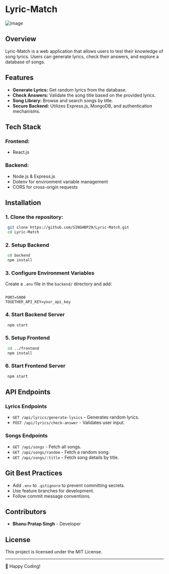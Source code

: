 # Lyric-Match
![image](https://github.com/user-attachments/assets/7e9f17c1-6af5-4ab1-be22-6d34620bf362)

## Overview
Lyric-Match is a web application that allows users to test their knowledge of song lyrics. Users can generate lyrics, check their answers, and explore a database of songs.

## Features
- **Generate Lyrics:** Get random lyrics from the database.
- **Check Answers:** Validate the song title based on the provided lyrics.
- **Song Library:** Browse and search songs by title.
- **Secure Backend:** Utilizes Express.js, MongoDB, and authentication mechanisms.

## Tech Stack
### **Frontend:**
- React.js

### **Backend:**
- Node.js & Express.js
- Dotenv for environment variable management
- CORS for cross-origin requests

## Installation
### **1. Clone the repository:**
```sh
 git clone https://github.com/SINGHBP29/Lyric-Match.git
 cd Lyric-Match
```

### **2. Setup Backend**
```sh
 cd backend
 npm install
```

### **3. Configure Environment Variables**
Create a `.env` file in the `backend/` directory and add:
```

PORT=5000
TOGETHER_API_KEY=your_api_key
```

### **4. Start Backend Server**
```sh
 npm start
```

### **5. Setup Frontend**
```sh
 cd ../frontend
 npm install
```

### **6. Start Frontend Server**
```sh
 npm start
```

## API Endpoints
### **Lyrics Endpoints**
- `GET /api/lyrics/generate-lysics` - Generates random lyrics.
- `POST /api/lyrics/check-answer` - Validates user input.

### **Songs Endpoints**
- `GET /api/songs` - Fetch all songs.
- `GET /api/songs/random` - Fetch a random song.
- `GET /api/songs/:title` - Fetch song details by title.

## Git Best Practices
- Add `.env` to `.gitignore` to prevent committing secrets.
- Use feature branches for development.
- Follow commit message conventions.

## Contributors
- **Bhanu Pratap Singh** - Developer

## License
This project is licensed under the MIT License.

---
🚀 Happy Coding!
